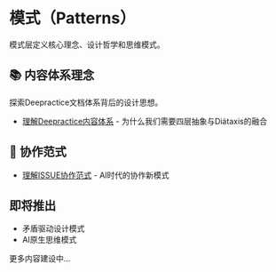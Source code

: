 # 模式（Patterns）

模式层定义核心理念、设计哲学和思维模式。

## 📚 内容体系理念

探索Deepractice文档体系背后的设计思想。

- [理解Deepractice内容体系](./content-system/understanding-content-system.md) - 为什么我们需要四层抽象与Diátaxis的融合

## 🔄 协作范式

- [理解ISSUE协作范式](./issue-paradigm.md) - AI时代的协作新模式

## 即将推出

- 矛盾驱动设计模式
- AI原生思维模式

更多内容建设中...